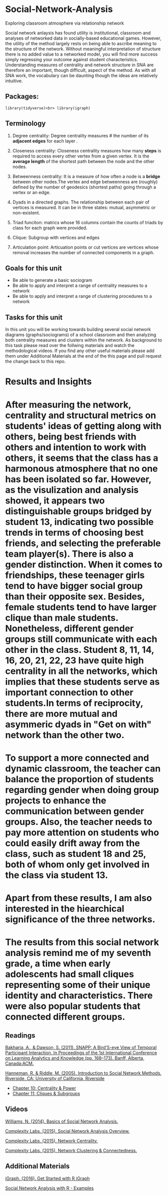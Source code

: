 # Social-Network-Analysis
Exploring classroom atmosphere via relationship network

Social network anlaysis has found utility is institutional, classroom and analyses of networked data in socially-based educational games. However, the utility of the method largely rests on being able to ascribe meaning to the structure of the network. Without meaningful interpretation of structure there is no added value to a networked model, you will find more success simply regressing your outcome against student characteristics. Understanding measures of centrality and network structure in SNA are therefore an important, though difficult, aspect of the method. As with all SNA work, the vocabulary can be daunting though the ideas are relatively intuitive.

## Packages:
`library(tidyverse)<br>
library(igraph)`

## Terminology
1. Degree centrality: Degree centrality measures # the number of its **adjacent edges** for each layer .

2. Closeness centrality: Closeness centrality measures how many **steps** is required to access every other vertex from a given vertex.
It is the **average length** of the shortest path between the node and the other nodes. 

3. Betweenness centrality: It is a measure of how often a node is a **bridge** between other nodes.The vertex and edge betweenness are (roughly) defined by the number of geodesics (shortest paths) going through a vertex or an edge.

4. Dyads in a directed graphs. The relationship between each pair of vertices is measured. It can be in three states: mutual, asymmetric or non-existent. 

5. Triad funciton: matrics whose 16 columns contain the counts of triads by class for each graph were provided.
 
6. Clique:  Subgroup with vertices and edges

7. Articulation point: Articuation points or cut vertices are vertices whose removal increases the number of connected components in a graph.


## Goals for this unit

* Be able to generate a basic sociogram
* Be able to apply and interpret a range of centrality measures to a network
* Be able to apply and interpret a range of clustering procedures to a network

## Tasks for this unit

In this unit you will be working towards building several social network diagrams (graphs/sociograms) of a school classroom and then analyzing both centrality measures and clusters within the network. As background to this task please read over the follwing materials and watch the methodological videos. If you find any other useful materials please add them under Additional Materials at the end of the this page and pull request the change back to this repo.

# Results and Insights

 # After measuring the network, centrality and structural metrics on students' ideas of getting along with others, being best friends with others and intention to work with others, it seems that the class has a harmonous atmosphere that no one has been isolated so far. However, as the visulization and analysis showed, it appears two distinguishable groups bridged by student 13, indicating two possible trends in terms of choosing best friends, and selecting the preferable team player(s). There is also a gender distinction. When it comes to friendships, these teenager girls tend to have bigger social group than their opposite sex. Besides, female students tend to have larger clique than male students. Nonetheless, different gender groups still communicate with each other in the class. Student 8, 11, 14, 16, 20, 21, 22, 23 have quite high centrality in all the networks, which implies that these students serve as important connection to other students.In terms of reciprocity, there are more mutual and asymmeric dyads in "Get on with" network than the other two. 
 
 # To support a more connected and dynamic classroom, the teacher can balance the proportion of students regarding gender when doing group projects to enhance the communication between gender groups. Also, the teacher needs to pay more attention on students who could easily drift away from the class, such as student 18 and 25, both of whom only get involved in the class via student 13. 
 
 # Apart from these results, I am also interested in the hiearchical significance of the three networks.
 # The results from this social network analysis remind me of my seventh grade, a time when early adolescents had small cliques representing some of their unique identity and characteristics. There were also popular students that connected different groups.    

## Readings

[Bakharia, A., & Dawson, S. (2011). SNAPP: A Bird’S-eye View of Temporal Participant Interaction. In Proceedings of the 1st International Conference on Learning Analytics and Knowledge (pp. 168–173). Banff, Alberta, Canada:ACM.](https://doi.org/10.1145/2090116.2090144)

[Hanneman, R. & Riddle, M. (2005). Introduction to Social Network Methods. Riverside, CA:  University of California, Riverside](http://faculty.ucr.edu/~hanneman/)  
  * [Chapter 10: Centrality & Power](http://faculty.ucr.edu/~hanneman/nettext/C10_Centrality.html)  
  * [Chapter 11: Cliques & Subgroups](http://faculty.ucr.edu/~hanneman/nettext/C11_Cliques.html)  

## Videos

[Williams, N. (2014). Basics of Social Network Analysis.](https://www.youtube.com/watch?v=PT99WF1VEws)

[Complexity Labs. (2015). Social Network Analysis Overview.](https://www.youtube.com/watch?v=fgr_g1q2ikA)

[Complexity Labs. (2015). Network Centrality.](https://www.youtube.com/watch?v=NgUj8DEH5Tc)

[Complexity Labs. (2015). Network Clustering & Connectedness.](https://www.youtube.com/watch?v=2Oa7mef77nM)


## Additional Materials
[iGraph. (2016). Get Started with R iGraph](http://igraph.org/r/#docs)

[Social Network Analysis with R - Examples](https://www.youtube.com/watch?v=0xsM0MbRPGE)
